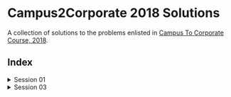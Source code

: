 # Campus2Corporate 2018 Solutions

A collection of solutions to the problems enlisted in [Campus To Corporate Course, 2018](https://github.com/sunnypatel165/c2c2018).

## Index

<details>
    <summary>Session 01</summary>

1. [Calculator](Session 1#calculator-)

</details>

<details>
    <summary>Session 03</summary>

1. [Phone Emulator](Session 3#phoneemulator-)
2. [2D Point](Session 3#2dpoint-)
3. [Math Util](Session 3#mathutil-)
4. [Search Methods](Session 3#searchmethods-)

</details>